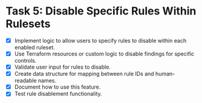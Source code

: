 # Task 5: Disable Specific Rules Within Rulesets

- [x] Implement logic to allow users to specify rules to disable within each enabled ruleset.
- [x] Use Terraform resources or custom logic to disable findings for specific controls.
- [x] Validate user input for rules to disable.
- [x] Create data structure for mapping between rule IDs and human-readable names.
- [x] Document how to use this feature.
- [x] Test rule disablement functionality.
